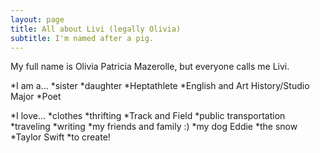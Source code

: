```yaml
---
layout: page
title: All about Livi (legally Olivia)
subtitle: I'm named after a pig.
---
```


My full name is Olivia Patricia Mazerolle, but everyone calls me Livi.

*I am a...
*sister 
*daughter 
*Heptathlete 
*English and Art History/Studio Major
*Poet

*I love...
*clothes
*thrifting
*Track and Field
*public transportation
*traveling
*writing
*my friends and family :)
*my dog Eddie 
*the snow
*Taylor Swift
*to create!
